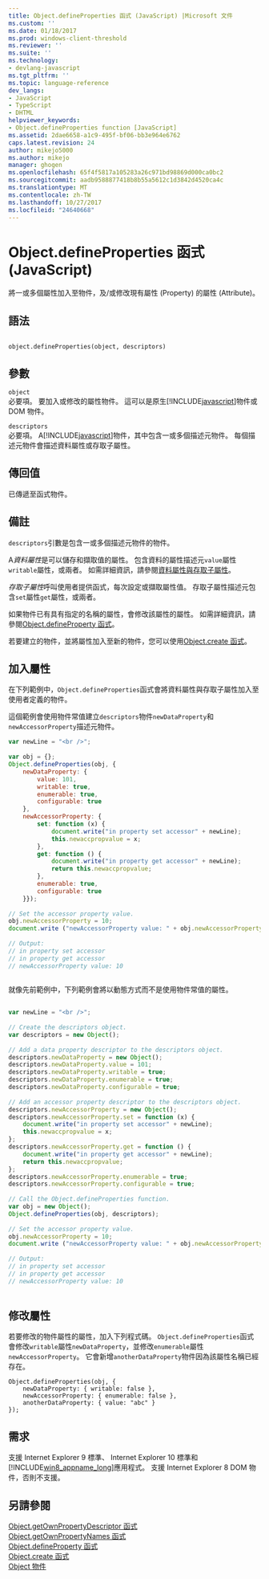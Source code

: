 ```yaml
---
title: Object.defineProperties 函式 (JavaScript) |Microsoft 文件
ms.custom: ''
ms.date: 01/18/2017
ms.prod: windows-client-threshold
ms.reviewer: ''
ms.suite: ''
ms.technology:
- devlang-javascript
ms.tgt_pltfrm: ''
ms.topic: language-reference
dev_langs:
- JavaScript
- TypeScript
- DHTML
helpviewer_keywords:
- Object.defineProperties function [JavaScript]
ms.assetid: 2dae6658-a1c9-495f-bf06-bb3e964e6762
caps.latest.revision: 24
author: mikejo5000
ms.author: mikejo
manager: ghogen
ms.openlocfilehash: 65f4f5817a105283a26c971bd98869d000ca0bc2
ms.sourcegitcommit: aadb9588877418b8b55a5612c1d3842d4520ca4c
ms.translationtype: MT
ms.contentlocale: zh-TW
ms.lasthandoff: 10/27/2017
ms.locfileid: "24640668"
---
```

# <a name="objectdefineproperties-function-javascript"></a>Object.defineProperties 函式 (JavaScript)
將一或多個屬性加入至物件，及/或修改現有屬性 (Property) 的屬性 (Attribute)。  
  
## <a name="syntax"></a>語法  
  
```  
  
object.defineProperties(object, descriptors)  
```  
  
## <a name="parameters"></a>參數  
 `object`  
 必要項。 要加入或修改的屬性物件。 這可以是原生[!INCLUDE[javascript](../../javascript/includes/javascript-md.md)]物件或 DOM 物件。  
  
 `descriptors`  
 必要項。 A[!INCLUDE[javascript](../../javascript/includes/javascript-md.md)]物件，其中包含一或多個描述元物件。 每個描述元物件會描述資料屬性或存取子屬性。  
  
## <a name="return-value"></a>傳回值  
 已傳遞至函式物件。  
  
## <a name="remarks"></a>備註  
 `descriptors`引數是包含一或多個描述元物件的物件。  
  
 A*資料屬性*是可以儲存和擷取值的屬性。 包含資料的屬性描述元`value`屬性`writable`屬性，或兩者。 如需詳細資訊，請參閱[資料屬性與存取子屬性](../../javascript/advanced/data-properties-and-accessor-properties.md)。  
  
 *存取子屬性*呼叫使用者提供函式，每次設定或擷取屬性值。 存取子屬性描述元包含`set`屬性`get`屬性，或兩者。  
  
 如果物件已有具有指定的名稱的屬性，會修改該屬性的屬性。 如需詳細資訊，請參閱[Object.defineProperty 函式](../../javascript/reference/object-defineproperty-function-javascript.md)。  
  
 若要建立的物件，並將屬性加入至新的物件，您可以使用[Object.create 函式](../../javascript/reference/object-create-function-javascript.md)。  
  
## <a name="adding-properties"></a>加入屬性  
 在下列範例中，`Object.defineProperties`函式會將資料屬性與存取子屬性加入至使用者定義的物件。  
  
 這個範例會使用物件常值建立`descriptors`物件`newDataProperty`和`newAccessorProperty`描述元物件。  
  
```JavaScript  
var newLine = "<br />";  
  
var obj = {};  
Object.defineProperties(obj, {  
    newDataProperty: {  
        value: 101,  
        writable: true,  
        enumerable: true,  
        configurable: true  
    },  
    newAccessorProperty: {  
        set: function (x) {  
            document.write("in property set accessor" + newLine);  
            this.newaccpropvalue = x;  
        },  
        get: function () {  
            document.write("in property get accessor" + newLine);  
            return this.newaccpropvalue;  
        },  
        enumerable: true,  
        configurable: true  
    }});  
  
// Set the accessor property value.  
obj.newAccessorProperty = 10;  
document.write ("newAccessorProperty value: " + obj.newAccessorProperty + newLine);  
  
// Output:  
// in property set accessor  
// in property get accessor  
// newAccessorProperty value: 10  
  
```  
  
 就像先前範例中，下列範例會將以動態方式而不是使用物件常值的屬性。  
  
```JavaScript  
  
var newLine = "<br />";  
  
// Create the descriptors object.  
var descriptors = new Object();  
  
// Add a data property descriptor to the descriptors object.  
descriptors.newDataProperty = new Object();  
descriptors.newDataProperty.value = 101;  
descriptors.newDataProperty.writable = true;  
descriptors.newDataProperty.enumerable = true;  
descriptors.newDataProperty.configurable = true;  
  
// Add an accessor property descriptor to the descriptors object.  
descriptors.newAccessorProperty = new Object();  
descriptors.newAccessorProperty.set = function (x) {  
    document.write("in property set accessor" + newLine);  
    this.newaccpropvalue = x;  
};  
descriptors.newAccessorProperty.get = function () {  
    document.write("in property get accessor" + newLine);  
    return this.newaccpropvalue;  
};  
descriptors.newAccessorProperty.enumerable = true;  
descriptors.newAccessorProperty.configurable = true;  
  
// Call the Object.defineProperties function.  
var obj = new Object();  
Object.defineProperties(obj, descriptors);  
  
// Set the accessor property value.  
obj.newAccessorProperty = 10;  
document.write ("newAccessorProperty value: " + obj.newAccessorProperty + newLine);  
  
// Output:  
// in property set accessor  
// in property get accessor  
// newAccessorProperty value: 10  
  
```  
  
## <a name="modifying-properties"></a>修改屬性  
 若要修改的物件屬性的屬性，加入下列程式碼。 `Object.defineProperties`函式會修改`writable`屬性`newDataProperty`，並修改`enumerable`屬性`newAccessorProperty`。 它會新增`anotherDataProperty`物件因為該屬性名稱已經存在。  
  
```  
Object.defineProperties(obj, {  
    newDataProperty: { writable: false },  
    newAccessorProperty: { enumerable: false },  
    anotherDataProperty: { value: "abc" }  
});  
```  
  
## <a name="requirements"></a>需求  
 支援 Internet Explorer 9 標準、 Internet Explorer 10 標準和[!INCLUDE[win8_appname_long](../../javascript/includes/win8-appname-long-md.md)]應用程式。 支援 Internet Explorer 8 DOM 物件，否則不支援。  
  
## <a name="see-also"></a>另請參閱  
 [Object.getOwnPropertyDescriptor 函式](../../javascript/reference/object-getownpropertydescriptor-function-javascript.md)   
 [Object.getOwnPropertyNames 函式](../../javascript/reference/object-getownpropertynames-function-javascript.md)   
 [Object.defineProperty 函式](../../javascript/reference/object-defineproperty-function-javascript.md)   
 [Object.create 函式](../../javascript/reference/object-create-function-javascript.md)   
 [Object 物件](../../javascript/reference/object-object-javascript.md)